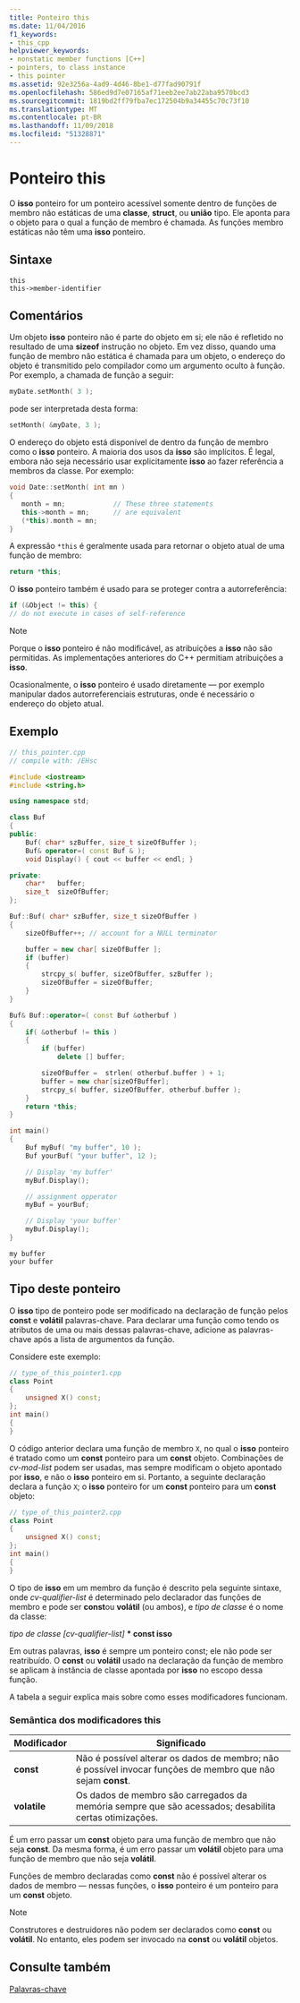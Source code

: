 ```yaml
---
title: Ponteiro this
ms.date: 11/04/2016
f1_keywords:
- this_cpp
helpviewer_keywords:
- nonstatic member functions [C++]
- pointers, to class instance
- this pointer
ms.assetid: 92e3256a-4ad9-4d46-8be1-d77fad90791f
ms.openlocfilehash: 586ed9d7e07165af71eeb2ee7ab22aba9570bcd3
ms.sourcegitcommit: 1819bd2ff79fba7ec172504b9a34455c70c73f10
ms.translationtype: MT
ms.contentlocale: pt-BR
ms.lasthandoff: 11/09/2018
ms.locfileid: "51328871"
---
```

# <a name="this-pointer"></a>Ponteiro this

O **isso** ponteiro for um ponteiro acessível somente dentro de funções de membro não estáticas de uma **classe**, **struct**, ou **união** tipo. Ele aponta para o objeto para o qual a função de membro é chamada. As funções membro estáticas não têm uma **isso** ponteiro.

## <a name="syntax"></a>Sintaxe

```
this
this->member-identifier
```

## <a name="remarks"></a>Comentários

Um objeto **isso** ponteiro não é parte do objeto em si; ele não é refletido no resultado de uma **sizeof** instrução no objeto. Em vez disso, quando uma função de membro não estática é chamada para um objeto, o endereço do objeto é transmitido pelo compilador como um argumento oculto à função. Por exemplo, a chamada de função a seguir:

```cpp
myDate.setMonth( 3 );
```

pode ser interpretada desta forma:

```cpp
setMonth( &myDate, 3 );
```

O endereço do objeto está disponível de dentro da função de membro como o **isso** ponteiro. A maioria dos usos da **isso** são implícitos. É legal, embora não seja necessário usar explicitamente **isso** ao fazer referência a membros da classe. Por exemplo:

```cpp
void Date::setMonth( int mn )
{
   month = mn;            // These three statements
   this->month = mn;      // are equivalent
   (*this).month = mn;
}
```

A expressão `*this` é geralmente usada para retornar o objeto atual de uma função de membro:

```cpp
return *this;
```

O **isso** ponteiro também é usado para se proteger contra a autorreferência:

```cpp
if (&Object != this) {
// do not execute in cases of self-reference
```

> [!NOTE]
>  Porque o **isso** ponteiro é não modificável, as atribuições a **isso** não são permitidas. As implementações anteriores do C++ permitiam atribuições a **isso**.

Ocasionalmente, o **isso** ponteiro é usado diretamente — por exemplo manipular dados autorreferenciais estruturas, onde é necessário o endereço do objeto atual.

## <a name="example"></a>Exemplo

```cpp
// this_pointer.cpp
// compile with: /EHsc

#include <iostream>
#include <string.h>

using namespace std;

class Buf
{
public:
    Buf( char* szBuffer, size_t sizeOfBuffer );
    Buf& operator=( const Buf & );
    void Display() { cout << buffer << endl; }

private:
    char*   buffer;
    size_t  sizeOfBuffer;
};

Buf::Buf( char* szBuffer, size_t sizeOfBuffer )
{
    sizeOfBuffer++; // account for a NULL terminator

    buffer = new char[ sizeOfBuffer ];
    if (buffer)
    {
        strcpy_s( buffer, sizeOfBuffer, szBuffer );
        sizeOfBuffer = sizeOfBuffer;
    }
}

Buf& Buf::operator=( const Buf &otherbuf )
{
    if( &otherbuf != this )
    {
        if (buffer)
            delete [] buffer;

        sizeOfBuffer =  strlen( otherbuf.buffer ) + 1;
        buffer = new char[sizeOfBuffer];
        strcpy_s( buffer, sizeOfBuffer, otherbuf.buffer );
    }
    return *this;
}

int main()
{
    Buf myBuf( "my buffer", 10 );
    Buf yourBuf( "your buffer", 12 );

    // Display 'my buffer'
    myBuf.Display();

    // assignment opperator
    myBuf = yourBuf;

    // Display 'your buffer'
    myBuf.Display();
}
```

```Output
my buffer
your buffer
```

## <a name="type-of-the-this-pointer"></a>Tipo deste ponteiro

O **isso** tipo de ponteiro pode ser modificado na declaração de função pelos **const** e **volátil** palavras-chave. Para declarar uma função como tendo os atributos de uma ou mais dessas palavras-chave, adicione as palavras-chave após a lista de argumentos da função.

Considere este exemplo:

```cpp
// type_of_this_pointer1.cpp
class Point
{
    unsigned X() const;
};
int main()
{
}
```

O código anterior declara uma função de membro `X`, no qual o **isso** ponteiro é tratado como um **const** ponteiro para um **const** objeto. Combinações de *cv-mod-list* podem ser usadas, mas sempre modificam o objeto apontado por **isso**, e não o **isso** ponteiro em si. Portanto, a seguinte declaração declara a função `X`; o **isso** ponteiro for um **const** ponteiro para um **const** objeto:

```cpp
// type_of_this_pointer2.cpp
class Point
{
    unsigned X() const;
};
int main()
{
}
```

O tipo de **isso** em um membro da função é descrito pela seguinte sintaxe, onde *cv-qualifier-list* é determinado pelo declarador das funções de membro e pode ser **const**ou **volátil** (ou ambos), e *tipo de classe* é o nome da classe:

*tipo de classe [cv-qualifier-list]* **&#42; const isso**

Em outras palavras, **isso** é sempre um ponteiro const; ele não pode ser reatribuído.  O **const** ou **volátil** usado na declaração da função de membro se aplicam à instância de classe apontada por **isso** no escopo dessa função.

A tabela a seguir explica mais sobre como esses modificadores funcionam.

### <a name="semantics-of-this-modifiers"></a>Semântica dos modificadores this

|Modificador|Significado|
|--------------|-------------|
|**const**|Não é possível alterar os dados de membro; não é possível invocar funções de membro que não sejam **const**.|
|**volatile**|Os dados de membro são carregados da memória sempre que são acessados; desabilita certas otimizações.|

É um erro passar um **const** objeto para uma função de membro que não seja **const**. Da mesma forma, é um erro passar um **volátil** objeto para uma função de membro que não seja **volátil**.

Funções de membro declaradas como **const** não é possível alterar os dados de membro — nessas funções, o **isso** ponteiro é um ponteiro para um **const** objeto.

> [!NOTE]
>  Construtores e destruidores não podem ser declarados como **const** ou **volátil**. No entanto, eles podem ser invocado na **const** ou **volátil** objetos.

## <a name="see-also"></a>Consulte também

[Palavras-chave](../cpp/keywords-cpp.md)